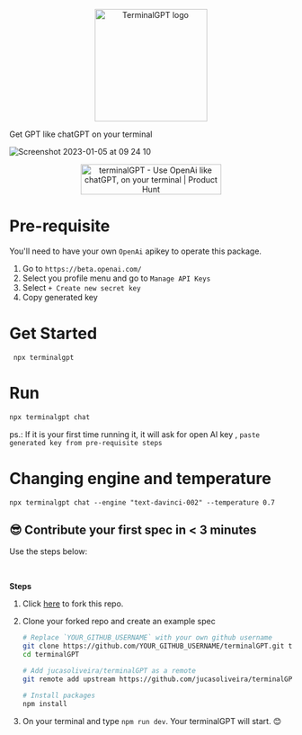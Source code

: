 <p align="center">
  <img width="200" alt="TerminalGPT logo" src="https://user-images.githubusercontent.com/11979969/211214696-7519a871-4981-44a8-8c2d-a1d187839126.png"/>
</p>

Get GPT like chatGPT on your terminal

![Screenshot 2023-01-05 at 09 24 10](https://user-images.githubusercontent.com/11979969/210746185-69722c94-b073-4863-82bc-b662236c8305.png)


<p align="center">
<a href="https://www.producthunt.com/posts/terminalgpt?utm_source=badge-featured&utm_medium=badge&utm_souce=badge-terminalgpt" target="_blank"><img src="https://api.producthunt.com/widgets/embed-image/v1/featured.svg?post_id=373888&theme=light" alt="terminalGPT - Use&#0032;OpenAi&#0032;like&#0032;chatGPT&#0044;&#0032;on&#0032;your&#0032;terminal | Product Hunt" style="width: 250px; height: 54px;" width="250" height="54" /></a>

</p>

# Pre-requisite

You'll need to have your own `OpenAi` apikey to operate this package.

1. Go to `https://beta.openai.com/`
2. Select you profile menu and go to `Manage API Keys`
3. Select `+ Create new secret key`
4. Copy generated key

# Get Started

```
 npx terminalgpt
```

# Run

```bash
npx terminalgpt chat
```

ps.: If it is your first time running it, it will ask for open AI key , `paste generated key from pre-requisite steps`

# Changing engine and temperature

```
npx terminalgpt chat --engine "text-davinci-002" --temperature 0.7
```


## 😎 Contribute your first spec in < 3 minutes

Use the steps below:

<br/>

**Steps**

1. Click [here](https://github.com/jucasoliveira/terminalGPT/fork) to fork this repo.

2. Clone your forked repo and create an example spec

   ```bash
   # Replace `YOUR_GITHUB_USERNAME` with your own github username
   git clone https://github.com/YOUR_GITHUB_USERNAME/terminalGPT.git terminalGPT
   cd terminalGPT

   # Add jucasoliveira/terminalGPT as a remote
   git remote add upstream https://github.com/jucasoliveira/terminalGPT.git

   # Install packages
   npm install


3. On your terminal and type `npm run dev`. Your terminalGPT will start. 😊

<br>

